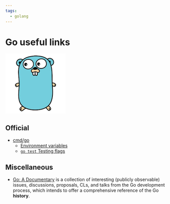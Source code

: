 ```yaml
---
tags:
  - golang
---
```


# Go useful links

<div class="note inline end"> <p><img alt="logo.png" src="img/golang-logo.png"></p> </div>

## Official

- [cmd/go](https://pkg.go.dev/cmd/go)
  - [Environment variables](https://pkg.go.dev/cmd/go#hdr-Environment_variables)
  - [`go test` Testing flags](https://pkg.go.dev/cmd/go#hdr-Testing_flags)

## Miscellaneous

- [Go: A Documentary](https://golang.design/history/) is a collection of interesting (publicly observable) issues, discussions, proposals, CLs, and talks from the Go development process, which intends to offer a comprehensive reference of the Go **history**.
